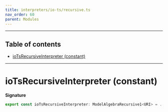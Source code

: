 ```yaml
---
title: interpreters/io-ts/recursive.ts
nav_order: 60
parent: Modules
---
```


---

<h2 class="text-delta">Table of contents</h2>

- [ioTsRecursiveInterpreter (constant)](#iotsrecursiveinterpreter-constant)

---

# ioTsRecursiveInterpreter (constant)

**Signature**

```ts
export const ioTsRecursiveInterpreter: ModelAlgebraRecursive1<URI> = ...
```

